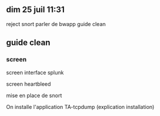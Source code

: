 <!-- upadte linux.yml -->

<!-- exploit.python to be integrated ./bash/heartbleed-vulnerable-pentest.sh -->


<!-- splunk -->

<!-- snort_automation -->


## dim 25 juil 11:31
<!-- Heartbleed + splunk (regex 80$) *not done* -->

<!-- Splunk et essayer de faire en sorte que les 50 count fonctionne avec l'autre script -->


<!-- screen splunk for snort/heartbleed attack -->
<!-- snort for splunk requete -->
reject snort
parler de bwapp
guide clean

## guide clean




### screen

screen interface splunk



screen heartbleed


<!-- ### traduire --correction grammaire -->

<!-- ### séparer par partie -->


mise en place de snort


On installe l'application TA-tcpdump  (explication installation)



